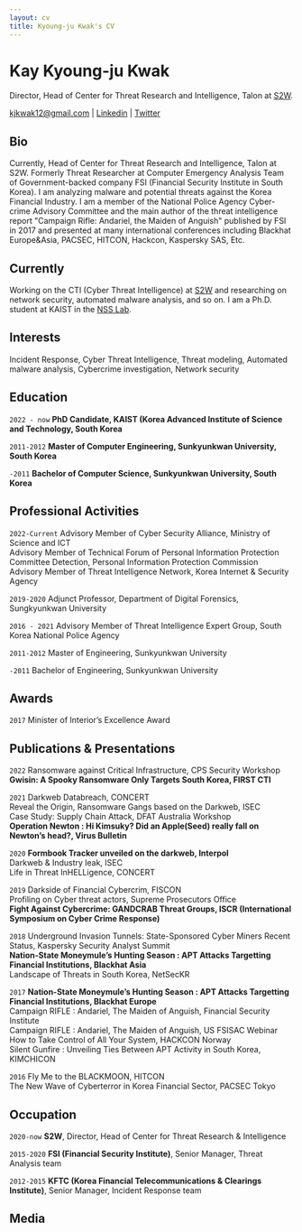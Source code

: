 ```yaml
---
layout: cv
title: Kyoung-ju Kwak's CV
---
```

# Kay Kyoung-ju Kwak

Director, Head of Center for Threat Research and Intelligence, Talon at [S2W](https://s2w.inc/).

<div id="webaddress">
<a href="kjkwak12@gmail.com">kjkwak12@gmail.com</a>
| <a href="https://www.linkedin.com/in/kay-kyoung-ju-kwak-73191664/">Linkedin</a>
| <a href="https://twitter.com/kjkwak12">Twitter</a>
</div>

## Bio
Currently, Head of Center for Threat Research and Intelligence, Talon at S2W. Formerly Threat Researcher at Computer Emergency Analysis Team of Government-backed company FSI (Financial Security Institute in South Korea). I am analyzing malware and potential threats against the Korea Financial Industry. I am a member of the National Police Agency Cyber-crime Advisory Committee and the main author of the threat intelligence report "Campaign Rifle: Andariel, the Maiden of Anguish" published by FSI in 2017 and presented at many international conferences including Blackhat Europe&Asia, PACSEC, HITCON, Hackcon, Kaspersky SAS, Etc.

## Currently

Working on the CTI (Cyber Threat Intelligence) at [S2W](https://s2w.inc/) and researching on network security, automated malware analysis, and so on. 
I am a Ph.D. student at KAIST in the [NSS Lab](https://nss.kaist.ac.kr/).

## Interests

Incident Response, Cyber Threat Intelligence, Threat modeling, Automated malware analysis, Cybercrime investigation, Network security

## Education

`2022 - now`
__PhD Candidate, KAIST (Korea Advanced Institute of Science and Technology, South Korea__

`2011-2012`
__Master of Computer Engineering, Sunkyunkwan University, South Korea__

`-2011`
__Bachelor of Computer Science, Sunkyunkwan University, South Korea__

## Professional Activities

`2022-Current`
Advisory Member of Cyber Security Alliance, Ministry of Science and ICT\
Advisory Member of Technical Forum of Personal Information Protection Committee Detection, Personal Information Protection Commission\
Advisory Member of Threat Intelligence Network, Korea Internet & Security Agency

`2019-2020`
Adjunct Professor, Department of Digital Forensics, Sungkyunkwan University

`2016 - 2021`
Advisory Member of Threat Intelligence Expert Group, South Korea National Police Agency

`2011-2012`
Master of Engineering, Sunkyunkwan University

`-2011`
Bachelor of Engineering, Sunkyunkwan University

## Awards

`2017`
Minister of Interior’s Excellence Award


## Publications & Presentations

<!-- A list is also available [online](http://scholar.google.co.uk/citations?user=LTOTl0YAAAAJ) -->

`2022`
Ransomware against Critical Infrastructure, CPS Security Workshop\
__Gwisin: A Spooky Ransomware Only Targets South Korea, FIRST CTI__

`2021`
Darkweb Databreach, CONCERT\
Reveal the Origin, Ransomware Gangs based on the Darkweb, ISEC\
Case Study: Supply Chain Attack, DFAT Australia Workshop\
__Operation Newton : Hi Kimsuky? Did an Apple(Seed) really fall on Newton’s head?, Virus Bulletin__

`2020`
__Formbook Tracker unveiled on the darkweb, Interpol__\
Darkweb & Industry leak, ISEC\
Life in Threat InHELLigence, CONCERT

`2019`
Darkside of Financial Cybercrim, FISCON\
Profiling on Cyber threat actors, Supreme Prosecutors Office\
__Fight Against Cybercrime: GANDCRAB Threat Groups, ISCR (International Symposium on Cyber Crime Response)__

`2018`
Underground Invasion Tunnels: State-Sponsored Cyber Miners Recent Status, Kaspersky Security Analyst Summit\
__Nation-State Moneymule’s Hunting Season : APT Attacks Targetting Financial Institutions, Blackhat Asia__\
Landscape of Threats in South Korea, NetSecKR

`2017`
__Nation-State Moneymule’s Hunting Season : APT Attacks Targetting Financial Institutions, Blackhat Europe__\
Campaign RIFLE : Andariel, The Maiden of Anguish, Financial Security Institute\
Campaign RIFLE : Andariel, The Maiden of Anguish, US FSISAC Webinar\
How to Take Control of All Your System, HACKCON Norway\
Silent Gunfire : Unveiling Ties Between APT Activity in South Korea, KIMCHICON

`2016`
Fly Me to the BLACKMOON, HITCON\
The New Wave of Cyberterror in Korea Financial Sector, PACSEC Tokyo

## Occupation
`2020-now`
__S2W__, Director, Head of Center for Threat Research & Intelligence

`2015-2020`
__FSI (Financial Security Institute)__, Senior Manager, Threat Analysis team

`2012-2015`
__KFTC (Korea Financial Telecommunications & Clearings Institute)__, Senior Manager, Incident Response team

## Media

<!-- ### Footer

Last updated: June 2022 -->


